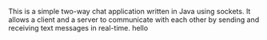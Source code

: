 This is a simple two-way chat application written in Java using sockets. It allows a client and a server to communicate with each other by sending and receiving text messages in real-time. hello


